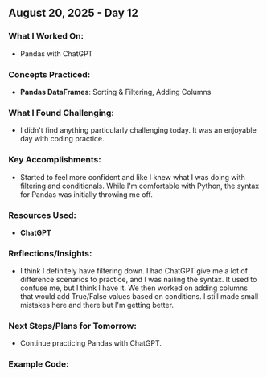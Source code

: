 ## August 20, 2025 - Day 12

### What I Worked On:  
- Pandas with ChatGPT

### Concepts Practiced:  
- **Pandas DataFrames**: Sorting & Filtering, Adding Columns
       
### What I Found Challenging:  
- I didn't find anything particularly challenging today. It was an enjoyable day with coding practice. 

### Key Accomplishments:  
- Started to feel more confident and like I knew what I was doing with filtering and conditionals. While I'm comfortable with Python, the syntax for Pandas was initially throwing me off. 
    
### Resources Used:  
- **ChatGPT**

### Reflections/Insights:
- I think I definitely have filtering down. I had ChatGPT give me a lot of difference scenarios to practice, and I was nailing the syntax. It used to confuse me, but I think I have it. We then worked on adding columns that would add True/False values based on conditions. I still made small mistakes here and there but I'm getting better.
  
### Next Steps/Plans for Tomorrow: 
- Continue practicing Pandas with ChatGPT. 

### Example Code: 

